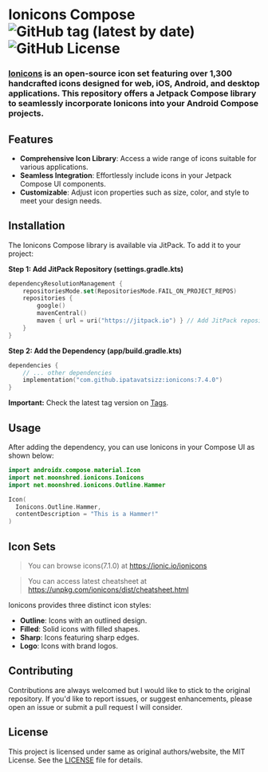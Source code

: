 # Ionicons Compose ![GitHub tag (latest by date)](https://img.shields.io/github/v/tag/ipatavatsizz/ionicons) ![GitHub License](https://img.shields.io/github/license/ipatavatsizz/ionicons)

### [Ionicons](https://ionic.io/ionicons) is an open-source icon set featuring over 1,300 handcrafted icons designed for web, iOS, Android, and desktop applications. This repository offers a Jetpack Compose library to seamlessly incorporate Ionicons into your Android Compose projects.

## Features

- **Comprehensive Icon Library**: Access a wide range of icons suitable for various applications.
- **Seamless Integration**: Effortlessly include icons in your Jetpack Compose UI components.
- **Customizable**: Adjust icon properties such as size, color, and style to meet your design needs.

## Installation

The Ionicons Compose library is available via JitPack. To add it to your project:

**Step 1: Add JitPack Repository (settings.gradle.kts)**

```kotlin
dependencyResolutionManagement {
    repositoriesMode.set(RepositoriesMode.FAIL_ON_PROJECT_REPOS)
    repositories {
        google()
        mavenCentral()
        maven { url = uri("https://jitpack.io") } // Add JitPack repository
    }
}
```

**Step 2: Add the Dependency (app/build.gradle.kts)**

```kotlin
dependencies {
    // ... other dependencies
    implementation("com.github.ipatavatsizz:ionicons:7.4.0")
}
```

**Important:** Check the latest tag version on [Tags](https://github.com/ipatavatsizz/ionicons/tags).

## Usage

After adding the dependency, you can use Ionicons in your Compose UI as shown below:

```kotlin
import androidx.compose.material.Icon
import net.moonshred.ionicons.Ionicons
import net.moonshred.ionicons.Outline.Hammer

Icon(
  Ionicons.Outline.Hammer,
  contentDescription = "This is a Hammer!"
)
```

## Icon Sets

> You can browse icons(7.1.0) at https://ionic.io/ionicons

> You can access latest cheatsheet at https://unpkg.com/ionicons/dist/cheatsheet.html

Ionicons provides three distinct icon styles:

- **Outline**: Icons with an outlined design.
- **Filled**: Solid icons with filled shapes.
- **Sharp**: Icons featuring sharp edges.
- **Logo**: Icons with brand logos.

## Contributing

Contributions are always welcomed but I would like to stick to the original repository.
If you'd like to report issues, or suggest enhancements, please open an issue or submit a pull request I will consider.

## License

This project is licensed under same as original authors/website, the MIT License. See
the [LICENSE](https://opensource.org/licenses/MIT) file for details.
